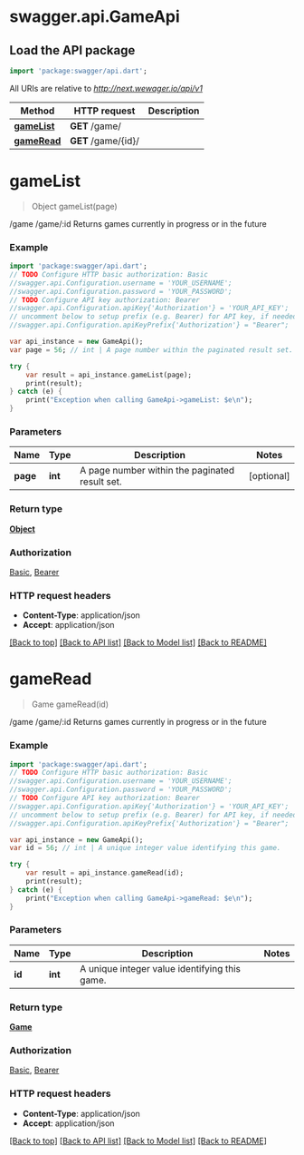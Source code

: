 # swagger.api.GameApi

## Load the API package
```dart
import 'package:swagger/api.dart';
```

All URIs are relative to *http://next.wewager.io/api/v1*

Method | HTTP request | Description
------------- | ------------- | -------------
[**gameList**](GameApi.md#gameList) | **GET** /game/ | 
[**gameRead**](GameApi.md#gameRead) | **GET** /game/{id}/ | 


# **gameList**
> Object gameList(page)



/game /game/:id Returns games currently in progress or in the future

### Example 
```dart
import 'package:swagger/api.dart';
// TODO Configure HTTP basic authorization: Basic
//swagger.api.Configuration.username = 'YOUR_USERNAME';
//swagger.api.Configuration.password = 'YOUR_PASSWORD';
// TODO Configure API key authorization: Bearer
//swagger.api.Configuration.apiKey{'Authorization'} = 'YOUR_API_KEY';
// uncomment below to setup prefix (e.g. Bearer) for API key, if needed
//swagger.api.Configuration.apiKeyPrefix{'Authorization'} = "Bearer";

var api_instance = new GameApi();
var page = 56; // int | A page number within the paginated result set.

try { 
    var result = api_instance.gameList(page);
    print(result);
} catch (e) {
    print("Exception when calling GameApi->gameList: $e\n");
}
```

### Parameters

Name | Type | Description  | Notes
------------- | ------------- | ------------- | -------------
 **page** | **int**| A page number within the paginated result set. | [optional] 

### Return type

[**Object**](Object.md)

### Authorization

[Basic](../README.md#Basic), [Bearer](../README.md#Bearer)

### HTTP request headers

 - **Content-Type**: application/json
 - **Accept**: application/json

[[Back to top]](#) [[Back to API list]](../README.md#documentation-for-api-endpoints) [[Back to Model list]](../README.md#documentation-for-models) [[Back to README]](../README.md)

# **gameRead**
> Game gameRead(id)



/game /game/:id Returns games currently in progress or in the future

### Example 
```dart
import 'package:swagger/api.dart';
// TODO Configure HTTP basic authorization: Basic
//swagger.api.Configuration.username = 'YOUR_USERNAME';
//swagger.api.Configuration.password = 'YOUR_PASSWORD';
// TODO Configure API key authorization: Bearer
//swagger.api.Configuration.apiKey{'Authorization'} = 'YOUR_API_KEY';
// uncomment below to setup prefix (e.g. Bearer) for API key, if needed
//swagger.api.Configuration.apiKeyPrefix{'Authorization'} = "Bearer";

var api_instance = new GameApi();
var id = 56; // int | A unique integer value identifying this game.

try { 
    var result = api_instance.gameRead(id);
    print(result);
} catch (e) {
    print("Exception when calling GameApi->gameRead: $e\n");
}
```

### Parameters

Name | Type | Description  | Notes
------------- | ------------- | ------------- | -------------
 **id** | **int**| A unique integer value identifying this game. | 

### Return type

[**Game**](Game.md)

### Authorization

[Basic](../README.md#Basic), [Bearer](../README.md#Bearer)

### HTTP request headers

 - **Content-Type**: application/json
 - **Accept**: application/json

[[Back to top]](#) [[Back to API list]](../README.md#documentation-for-api-endpoints) [[Back to Model list]](../README.md#documentation-for-models) [[Back to README]](../README.md)

